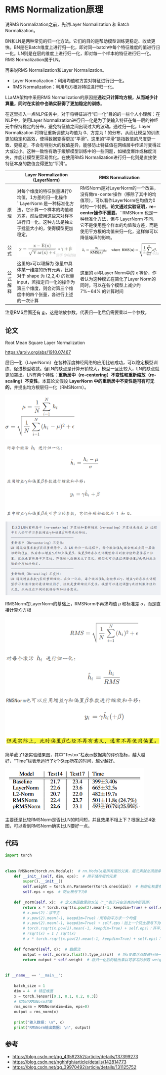 # RMS Normalization原理

说RMS Normalization之前，先讲Layer Normalization 和 Batch Normalization。

BN和LN是两种常见的归一化方法。它们的目的是帮助模型训练更稳定、收敛更快。BN是在Batch维度上进行归一化，即对同一batch中每个特征维度的值进行归一化。LN则是在层的维度上进行归一化，即对每一个样本的特征进行归一化。RMS Normalization属于LN。

再来说RMS Normalization和Layer Normalization。

- Layer Normalization：利用均值和方差对特征进行归一化。
- RMS Normalization：利用均方根对特征进行归一化。

LLaMA架构中采用RMS Normalization的原因是**通过只计算均方根，从而减少计算量，同时在实验中也确实获得了更加稳定的训练**。

在这里插入一点NLP任务中，对于将特征进行“归一化”目的的一些个人小理解：在NLP中，使用Layer Normalization进行归一化是为了使输入特征在每一层的神经元中保持稳定的分布，避免特征值之间出现过大的波动。通过归一化，Layer Normalization 将特征重新调整为均值为 0、方差为 1 的分布，从而让模型的训练更加稳定和高效，使得数据变得更加“平滑”。这里的“平滑”是指数值的尺度更一致、更稳定，不会有特别大的数值差异，能够防止特征值在网络层中传递时变得过大或过小。这种一致性有助于缓解模型训练中的一些问题，如梯度爆炸或梯度消失，并能让模型更容易优化。在使用RMS Normalization进行归一化则是直接使特征本身的数值变得更加“平滑”。

|          | Layer Normalization (LayerNorm)                                                                                                                                                          | RMS Normalization                                                                                                                                                                                                                                                                                               |
| -------- | ---------------------------------------------------------------------------------------------------------------------------------------------------------------------------------------- | --------------------------------------------------------------------------------------------------------------------------------------------------------------------------------------------------------------------------------------------------------------------------------------------------------------- |
| 原理     | 对每个维度的特征张量进行0均值，1方差的归一化操作``LayerNorm 是一种标准化方法，它计算一个样本的均值和方差，然后使用这些来对样本进行归一化。这种方法是独立于批量大小的，使得模型更加稳定。 | RMSNorm是对LayerNorm的一个改进，没有做re-center操作（移除了其中的均值项），可以看作LayerNorm在均值为0时的一个特例。**论文通过实验证明，re-center操作不重要**。``RMSNorm 也是一种标准化方法，但与 LayerNorm 不同，它不是使用整个样本的均值和方差，而是使用平方根的均值来归一化，这样做可以降低噪声的影响。 |
| 公式     | ![img](./assets/1645079ff6e84c4b0a6a6ca501a1426b.png)                                                                                                                                      | ![img](./assets/ea0fe6cf88b791625c318af8f3d72f4c.png)                                                                                                                                                                                                                                                             |
| 公式解释 | 这里的x可以理解为 张量中具体某一维度的所有元素，比如对于 shape 为 (2,2,4) 的张量 input，若指定归一化的操作为第三个维度，则会对第三个维度中的四个张量，各进行上述的一次计算               | 这里的 ai与Layer Norm中的 x 等价，作者认为这种模式在简化了Layer Norm的同时，可以在各个模型上减少约 7%∼64% 的计算时间                                                                                                                                                                                           |

注意RMS后面还有 $g_i$，这是缩放参数。代表归一化后仍需要乘以一个参数。

## 论文

Root Mean Square Layer Normalization

https://arxiv.org/abs/1910.07467

层归一化（LayerNorm）在各种深度神经网络的应用比较成功，可以稳定模型训练、促进模型收敛。但LN的缺点是计算开销较大，模型一旦比较大，LN的缺点就更加突出。LN有两个特性：**重新居中（re-centering）不变性和重新缩放（re-scaling）不变性**。本篇论文假设 **LayerNorm 中的重新居中不变性是可有可无的**，并提出均方根层归一化（RMSNorm）。

![image-20241126111438543](./assets/image-20241126111438543.png)

![image-20241126111457039](./assets/image-20241126111457039.png)

![image-20241126111518197](./assets/image-20241126111518197.png)

RMSNorm在LayerNorm的基础上，RMSNorm不再求均值 $\mu$ 和标准差 $\sigma$，而是直接计算均方根

![image-20241126111639543](./assets/image-20241126111639543.png)

简单截了1张实验结果图，其中“Testxx”栏表示数据集的评价指标，越大越好，“Time”栏表示运行了k个Step所花的时间，越少越好。

![在这里插入图片描述](./assets/5185480e652f5149bb3e890b39deacfe.png)

主要还是比较RMSNorm是否比LN的时间短，并且效果不相上下？根据上述4张图，可以看到RMSNorm确实比LN要好一点。

## 代码

```python
import torch
 
 
class RMSNorm(torch.nn.Module):  # nn.Module是所有层的父类，层元素就必须继承nn.Module
    def __init__(self, dim, eps):  # 用于储存层的元素
        super().__init__()
        self.weight = torch.nn.Parameter(torch.ones(dim))  # 初始化权重参数
        self.eps = eps  # 防止根号下为0
 
    def _norm(self, x):  # 定义类函数里的方法（"_"表示只在该类的内部调用）
        return x * torch.rsqrt(x.pow(2).mean(-1, keepdim=True) + self.eps)
        # x.pow(2)：求平方
        # x.pow(2).mean(-1, keepdim=True)：所有的平方求一个均值
        # x.pow(2).mean(-1, keepdim=True) + self.eps：加上一个防止根号下为0的元素
        # torch.rsqrt(x.pow(2).mean(-1, keepdim=True) + self.eps)：开平方再求导
        # rsqrt(x) = 1 / sqrt(x)
        # x * torch.rsqrt(x.pow(2).mean(-1, keepdim=True) + self.eps)：最后用求得的导数乘以x
 
    def forward(self, x):  # 数据流
        output = self._norm(x.float().type_as(x))  # 将x变成浮点数进行归一化，并保持x原始的数据类型
        return output * self.weight  # 将归一化后的输出乘以可学习的参数 weight,调整每一个维度的缩放
 
 
if __name__ == '__main__':
 
    batch_size = 1
    dim = 4  # 特征维度
    x = torch.Tensor([0.1, 0.1, 0.2, 0.3])
    # 初始化RMSNorm对象
    rms_norm = RMSNorm(dim=dim, eps=0)
    output = rms_norm(x)
 
    print("输入数据: \n", x)
    print("RMSNorm输出数据: \n", output)
```

## 参考

- https://blog.csdn.net/qq_43592352/article/details/137399273
- https://blog.csdn.net/nghhfgh/article/details/142814773
- https://blog.csdn.net/qq_39970492/article/details/131125752
